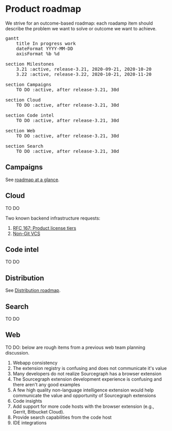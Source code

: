 # Product roadmap

We strive for an outcome-based roadmap: each roadamp item should describe the problem we want to solve or outcome we want to achieve.

<!-- Gantt chart syntax documentation: https://mermaid-js.github.io/mermaid/diagrams-and-syntax-and-examples/gantt.html -->

<pre class="mermaid" data-rendered-width="150%" data-scroll-right="50%">
gantt
    title In progress work
    dateFormat YYYY-MM-DD
    axisFormat %b %d

section Milestones
    3.21 :active, release-3.21, 2020-09-21, 2020-10-20
    3.22 :active, release-3.22, 2020-10-21, 2020-11-20

section Campaigns
    TO DO :active, after release-3.21, 30d

section Cloud
    TO DO :active, after release-3.21, 30d

section Code intel
    TO DO :active, after release-3.21, 30d

section Web
    TO DO :active, after release-3.21, 30d

section Search
    TO DO :active, after release-3.21, 30d
</pre>

## Campaigns

See [roadmap at a glance](https://docs.google.com/document/d/1zRTfK6mENKicfLwDaWgLk1dBvQVKDg-J7pwjGg8tpps/edit#).

## Cloud

TO DO

Two known backend infrastructure requests:

1. [RFC 167: Product license tiers](https://docs.google.com/document/d/1XozQ4JINJqirdaG-XqGtboT2-PlIXPyBn6EwV7Q3pWI/edit?ts=5f0811cf#heading=h.trqab8y0kufp)
1. [Non-Git VCS](https://docs.google.com/document/d/1Y2xYbckAz5jlBePER_BarypeDfP3mjjX9bBOZm3ALqY/edit#heading=h.m60esa7uysvx)

## Code intel

TO DO

## Distribution

See [Distribution roadmap](https://github.com/sourcegraph/about/pull/1104).

## Search

TO DO

## Web

TO DO: below are rough items from a previous web team planning discussion.

1. Webapp consistency
1. The extension registry is confusing and does not communicate it's value
1. Many developers do not realize Sourcegraph has a browser extension
1. The Sourcegraph extension development experience is confusing and there aren't any good examples
1. A few high quality non-language intelligence extension would help communicate the value and opportunity of Sourcegraph extensions
1. Code insights
1. Add support for more code hosts with the browser extension (e.g., Gerrit, Bitbucket Cloud).
1. Provide search capabilities from the code host
1. IDE integrations
